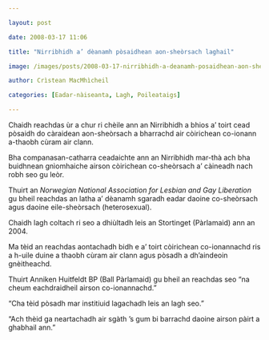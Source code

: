```yaml
---

layout: post

date: 2008-03-17 11:06

title: "Nirribhidh a’ dèanamh pòsaidhean aon-sheòrsach laghail"

image: /images/posts/2008-03-17-nirribhidh-a-deanamh-posaidhean-aon-sheorsach-laghail.webp

author: Crìstean MacMhìcheil

categories: [Eadar-nàiseanta, Lagh, Poileataigs]

---
```


Chaidh reachdas ùr a chur ri chèile ann an Nirribhidh a bhios a’ toirt cead pòsaidh do càraidean aon-sheòrsach a bharrachd air còirichean co-ionann a-thaobh cùram air clann.

Bha companasan-catharra ceadaichte ann an Nirribhidh mar-thà ach bha buidhnean gnìomhaiche airson còirichean co-sheòrsach a’ càineadh nach robh seo gu leòr.

Thuirt an *Norwegian National Association for Lesbian and Gay Liberation* gu bheil reachdas an latha a’ dèanamh sgaradh eadar daoine co-sheòrsach agus daoine eile-sheòrsach (heterosexual).

Chaidh lagh coltach ri seo a dhiùltadh leis an Stortinget (Pàrlamaid) ann an 2004.

Ma tèid an reachdas aontachadh bidh e a’ toirt còirichean co-ionannachd ris a h-uile duine a thaobh cùram air clann agus pòsadh a dh’aindeoin gnèitheachd.

Thuirt Anniken Huitfeldt BP (Ball Pàrlamaid) gu bheil an reachdas seo “na cheum eachdraidheil airson co-ionannachd.”

“Cha tèid pòsadh mar institiuid lagachadh leis an lagh seo.”

“Ach thèid ga neartachadh air sgàth ’s gum bi barrachd daoine airson pàirt a ghabhail ann.”
